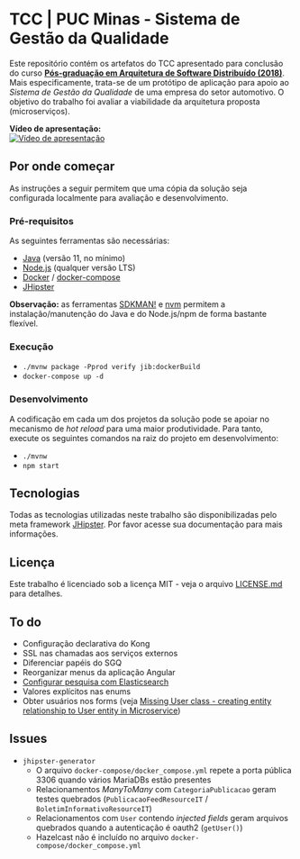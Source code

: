# TCC | PUC Minas  - Sistema de Gestão da Qualidade

Este repositório contém os artefatos do TCC apresentado para conclusão do curso [**Pós-graduação em Arquitetura de Software Distribuído (2018)**](https://www.pucminas.br/PucVirtual/Pos-Graduacao/Paginas/Arquitetura-de-Software-Distribuido.aspx?moda=1&polo=1&area=11&curso=2096&situ=1). Mais especificamente, trata-se de um protótipo de aplicação para apoio ao *Sistema de Gestão da Qualidade* de uma empresa do setor automotivo. O objetivo do trabalho foi avaliar a viabilidade da arquitetura proposta (microserviços).

<!--<img alt="Diagrama de arquitetura" src="doc/arquitetura.png" style="height:75%; width:75%;">-->

**Vídeo de apresentação:**\
[![Vídeo de apresentação](https://raw.githubusercontent.com/lzkill/tcc_puc-minas/develop/doc/dev_monkey.png)](https://www.youtube.com/watch?v=_LmJVLnPJeo)

## Por onde começar

As instruções a seguir permitem que uma cópia da solução seja configurada localmente para avaliação e desenvolvimento.

### Pré-requisitos

As seguintes ferramentas são necessárias:

- [Java](https://adoptopenjdk.net/) (versão 11, no mínimo)
- [Node.js](https://nodejs.org/) (qualquer versão LTS)
- [Docker](https://docs.docker.com/install/) / [docker-compose](https://docs.docker.com/compose/install/)
- [JHipster](https://www.jhipster.tech/installation/)

**Observação:** as ferramentas [SDKMAN!](https://sdkman.io/) e [nvm](https://github.com/nvm-sh/nvm) permitem a instalação/manutenção do Java e do Node.js/npm de forma bastante flexível.

### Execução

- `./mvnw package -Pprod verify jib:dockerBuild`
- `docker-compose up -d`

### Desenvolvimento

A codificação em cada um dos projetos da solução pode se apoiar no mecanismo de *hot reload* para uma maior produtividade. Para tanto, execute os seguintes comandos na raiz do projeto em desenvolvimento:

- `./mvnw`
- `npm start`

## Tecnologias

Todas as tecnologias utilizadas neste trabalho são disponibilizadas pelo meta framework [JHipster](https://www.jhipster.tech/tech-stack/). Por favor acesse sua documentação para mais informações.

## Licença

Este trabalho é licenciado sob a licença MIT - veja o arquivo [LICENSE.md](LICENSE.md) para detalhes.

## To do

- Configuração declarativa do Kong
- SSL nas chamadas aos serviços externos
- Diferenciar papéis do SGQ
- Reorganizar menus da aplicação Angular
- [Configurar pesquisa com Elasticsearch](https://www.jhipster.tech/using-elasticsearch/#using-in-development)
- Valores explícitos nas enums
- Obter usuários nos forms (veja [Missing User class - creating entity relationship to User entity in Microservice](https://stackoverflow.com/a/43405851))

## Issues

* `jhipster-generator`
  - O arquivo `docker-compose/docker_compose.yml` repete a porta pública 3306 quando vários MariaDBs estão presentes
  - Relacionamentos *ManyToMany* com `CategoriaPublicacao` geram testes quebrados (`PublicacaoFeedResourceIT` / `BoletimInformativoResourceIT`)
  - Relacionamentos com `User` contendo *injected fields* geram arquivos quebrados quando a autenticação é oauth2 (`getUser()`)
  - Hazelcast não é incluído no arquivo `docker-compose/docker_compose.yml`

